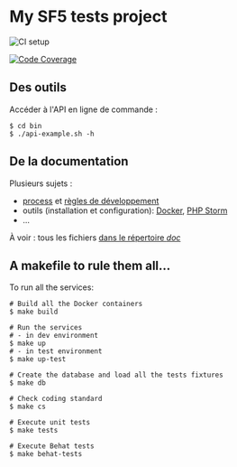 # My SF5 tests project

![CI setup](https://github.com/b2p-fred/Test-SF5/actions/workflows/1-setup_tests.yml/badge.svg)

[![Code Coverage](https://codecov.io/gh/b2p-fred/Test-SF5/branch/develop/graph/badge.svg)](https://codecov.io/gh/b2p-fred/Test-SF5)

## Des outils

Accéder à l'API en ligne de commande :
```shell
$ cd bin
$ ./api-example.sh -h
```

## De la documentation

Plusieurs sujets : 
- [process](doc/dev_process.md) et [règles de développement](doc/dev_rules.md)
- outils (installation et configuration): [Docker](doc/tool_Docker.md), [PHP Storm](doc/tool_PHPStorm.md)
- ...

À voir : tous les fichiers [dans le répertoire *doc*](doc)

## A makefile to rule them all... 

To run all the services:
```shell
# Build all the Docker containers
$ make build

# Run the services
# - in dev environment 
$ make up
# - in test environment 
$ make up-test

# Create the database and load all the tests fixtures
$ make db

# Check coding standard
$ make cs

# Execute unit tests
$ make tests

# Execute Behat tests
$ make behat-tests
```
